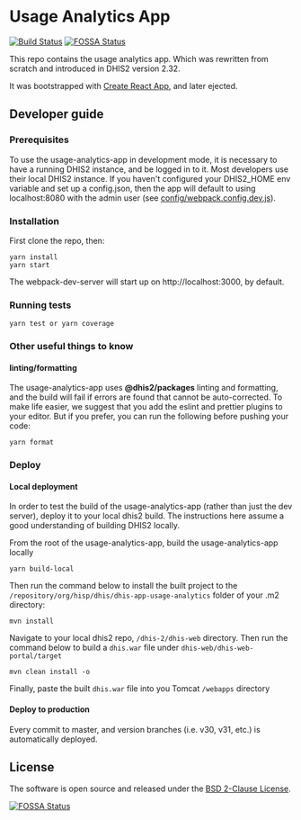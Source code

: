 # Usage Analytics App

[![Build Status](https://travis-ci.com/dhis2/usage-analytics-app.svg)](https://travis-ci.com/dhis2/usage-analytics-app)
[![FOSSA Status](https://app.fossa.io/api/projects/git%2Bgithub.com%2Fdhis2%2Fdhis2-usage-analytics.svg?type=shield)](https://app.fossa.io/projects/git%2Bgithub.com%2Fdhis2%2Fdhis2-usage-analytics?ref=badge_shield)

This repo contains the usage analytics app. Which was rewritten from scratch and introduced in DHIS2 version 2.32.

It was bootstrapped with [Create React App](https://github.com/facebookincubator/create-react-app), and later ejected.

## Developer guide

### Prerequisites

To use the usage-analytics-app in development mode, it is necessary to have a running DHIS2 instance, and be logged in to it. Most developers use their local DHIS2 instance. If you haven't configured your DHIS2_HOME env variable and set up a config.json, then the app will default to using localhost:8080 with the admin user (see
[config/webpack.config.dev.js](config/webpack.config.dev.js#L35)).

### Installation

First clone the repo, then:

```
yarn install
yarn start
```

The webpack-dev-server will start up on http://localhost:3000, by default.

### Running tests

`yarn test or yarn coverage`

### Other useful things to know

#### linting/formatting

The usage-analytics-app uses **@dhis2/packages** linting and formatting, and the build will fail if errors are found that cannot be auto-corrected. To make life easier, we suggest that you add the eslint and prettier plugins to your editor. But if you prefer, you can run the following before pushing your code:

```
yarn format
```

### Deploy

#### Local deployment

In order to test the build of the usage-analytics-app (rather than just the dev server), deploy it to your local dhis2 build. The instructions here assume a good understanding of building DHIS2 locally.

From the root of the usage-analytics-app, build the usage-analytics-app locally

```
yarn build-local
```

Then run the command below to install the built project to the `/repository/org/hisp/dhis/dhis-app-usage-analytics` folder of your .m2 directory:

```
mvn install
```

Navigate to your local dhis2 repo, `/dhis-2/dhis-web` directory. Then run the command below to build a `dhis.war` file under `dhis-web/dhis-web-portal/target`

```
mvn clean install -o
```

Finally, paste the built `dhis.war` file into you Tomcat `/webapps` directory

#### Deploy to production

Every commit to master, and version branches (i.e. v30, v31, etc.) is automatically deployed.

## License

The software is open source and released under the [BSD 2-Clause License](https://github.com/dhis2/usage-analytics-app/blob/master/LICENSE).

[![FOSSA Status](https://app.fossa.io/api/projects/git%2Bgithub.com%2Fdhis2%2Fdhis2-usage-analytics.svg?type=large)](https://app.fossa.io/projects/git%2Bgithub.com%2Fdhis2%2Fdhis2-usage-analytics?ref=badge_large)
